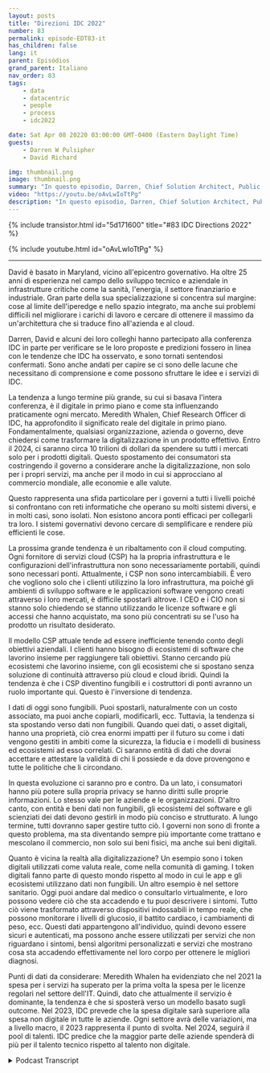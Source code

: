 ```yaml
---
layout: posts
title: "Direzioni IDC 2022"
number: 83
permalink: episode-EDT83-it
has_children: false
lang: it
parent: Episódios
grand_parent: Italiano
nav_order: 83
tags:
    - data
    - datacentric
    - people
    - process
    - idc2022

date: Sat Apr 08 20220 03:00:00 GMT-0400 (Eastern Daylight Time)
guests:
    - Darren W Pulsipher
    - David Richard

img: thumbnail.png
image: thumbnail.png
summary: "In questo episodio, Darren, Chief Solution Architect, Public Sector, Intel e David Richard, Lead Solution Architect, Department of Defense, Intel riflettono sulle tendenze e le idee che hanno ricavato dalla conferenza IDC Directions 2022."
video: "https://youtu.be/oAvLwIoTtPg"
description: "In questo episodio, Darren, Chief Solution Architect, Public Sector, Intel e David Richard, Lead Solution Architect, Department of Defense, Intel riflettono sulle tendenze e le idee che hanno ricavato dalla conferenza IDC Directions 2022."
---
```


<div>
{% include transistor.html id="5d171600" title="#83 IDC Directions 2022" %}

{% include youtube.html id="oAvLwIoTtPg" %}
</div>

---

David è basato in Maryland, vicino all'epicentro governativo. Ha oltre 25 anni di esperienza nel campo dello sviluppo tecnico e aziendale in infrastrutture critiche come la sanità, l'energia, il settore finanziario e industriale. Gran parte della sua specializzazione si concentra sul margine: cose al limite dell'iperedge e nello spazio integrato, ma anche sui problemi difficili nel migliorare i carichi di lavoro e cercare di ottenere il massimo da un'architettura che si traduce fino all'azienda e al cloud.

Darren, David e alcuni dei loro colleghi hanno partecipato alla conferenza IDC in parte per verificare se le loro proposte e predizioni fossero in linea con le tendenze che IDC ha osservato, e sono tornati sentendosi confermati. Sono anche andati per capire se ci sono delle lacune che necessitano di comprensione e come possono sfruttare le idee e i servizi di IDC.

La tendenza a lungo termine più grande, su cui si basava l'intera conferenza, è il digitale in primo piano e come sta influenzando praticamente ogni mercato. Meredith Whalen, Chief Research Officer di IDC, ha approfondito il significato reale del digitale in primo piano. Fondamentalmente, qualsiasi organizzazione, azienda o governo, deve chiedersi come trasformare la digitalizzazione in un prodotto effettivo. Entro il 2024, ci saranno circa 10 trilioni di dollari da spendere su tutti i mercati solo per i prodotti digitali. Questo spostamento dei consumatori sta costringendo il governo a considerare anche la digitalizzazione, non solo per i propri servizi, ma anche per il modo in cui si approcciano al commercio mondiale, alle economie e alle valute.

Questo rappresenta una sfida particolare per i governi a tutti i livelli poiché si confrontano con reti informatiche che operano su molti sistemi diversi, e in molti casi, sono isolati. Non esistono ancora ponti efficaci per collegarli tra loro. I sistemi governativi devono cercare di semplificare e rendere più efficienti le cose.

La prossima grande tendenza è un ribaltamento con il cloud computing. Ogni fornitore di servizi cloud (CSP) ha la propria infrastruttura e le configurazioni dell'infrastruttura non sono necessariamente portabili, quindi sono necessari ponti. Attualmente, i CSP non sono intercambiabili. È vero che vogliono solo che i clienti utilizzino la loro infrastruttura, ma poiché gli ambienti di sviluppo software e le applicazioni software vengono creati attraverso i loro mercati, è difficile spostarli altrove. I CEO e i CIO non si stanno solo chiedendo se stanno utilizzando le licenze software e gli accessi che hanno acquistato, ma sono più concentrati su se l'uso ha prodotto un risultato desiderato.

Il modello CSP attuale tende ad essere inefficiente tenendo conto degli obiettivi aziendali. I clienti hanno bisogno di ecosistemi di software che lavorino insieme per raggiungere tali obiettivi. Stanno cercando più ecosistemi che lavorino insieme, con gli ecosistemi che si spostano senza soluzione di continuità attraverso più cloud e cloud ibridi. Quindi la tendenza è che i CSP diventino fungibili e i costruttori di ponti avranno un ruolo importante qui. Questo è l'inversione di tendenza.

I dati di oggi sono fungibili. Puoi spostarli, naturalmente con un costo associato, ma puoi anche copiarli, modificarli, ecc. Tuttavia, la tendenza si sta spostando verso dati non fungibili. Quando quei dati, o asset digitali, hanno una proprietà, ciò crea enormi impatti per il futuro su come i dati vengono gestiti in ambiti come la sicurezza, la fiducia e i modelli di business ed ecosistemi ad esso correlati. Ci saranno entità di dati che dovrai accettare e attestare la validità di chi li possiede e da dove provengono e tutte le politiche che li circondano.

In questa evoluzione ci saranno pro e contro. Da un lato, i consumatori hanno più potere sulla propria privacy se hanno diritti sulle proprie informazioni. Lo stesso vale per le aziende e le organizzazioni. D'altro canto, con entità e beni dati non fungibili, gli ecosistemi del software e gli scienziati dei dati devono gestirli in modo più conciso e strutturato. A lungo termine, tutti dovranno saper gestire tutto ciò. I governi non sono di fronte a questo problema, ma sta diventando sempre più importante come trattano e mescolano il commercio, non solo sui beni fisici, ma anche sui beni digitali.

Quanto è vicina la realtà alla digitalizzazione? Un esempio sono i token digitali utilizzati come valuta reale, come nella comunità di gaming. I token digitali fanno parte di questo mondo rispetto al modo in cui le app e gli ecosistemi utilizzano dati non fungibili. Un altro esempio è nel settore sanitario. Oggi puoi andare dal medico o consultarlo virtualmente, e loro possono vedere ciò che sta accadendo e tu puoi descrivere i sintomi. Tutto ciò viene trasformato attraverso dispositivi indossabili in tempo reale, che possono monitorare i livelli di glucosio, il battito cardiaco, i cambiamenti di peso, ecc. Questi dati appartengono all'individuo, quindi devono essere sicuri e autenticati, ma possono anche essere utilizzati per servizi che non riguardano i sintomi, bensì algoritmi personalizzati e servizi che mostrano cosa sta accadendo effettivamente nel loro corpo per ottenere le migliori diagnosi.

Punti di dati da considerare: Meredith Whalen ha evidenziato che nel 2021 la spesa per i servizi ha superato per la prima volta la spesa per le licenze regolari nel settore dell'IT. Quindi, dato che attualmente il servizio è dominante, la tendenza è che si sposterà verso un modello basato sugli outcome. Nel 2023, IDC prevede che la spesa digitale sarà superiore alla spesa non digitale in tutte le aziende. Ogni settore avrà delle variazioni, ma a livello macro, il 2023 rappresenta il punto di svolta. Nel 2024, seguirà il pool di talenti. IDC predice che la maggior parte delle aziende spenderà di più per il talento tecnico rispetto al talento non digitale.



<details>
<summary> Podcast Transcript </summary>

<p></p>

</details>

